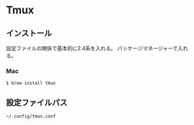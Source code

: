 # Tmux

## インストール
設定ファイルの関係で基本的に2.4系を入れる。
パッケージマネージャーで入れる。

### Mac
```
$ brew install tmux
```

## 設定ファイルパス

```
~/.config/tmux.conf
```
